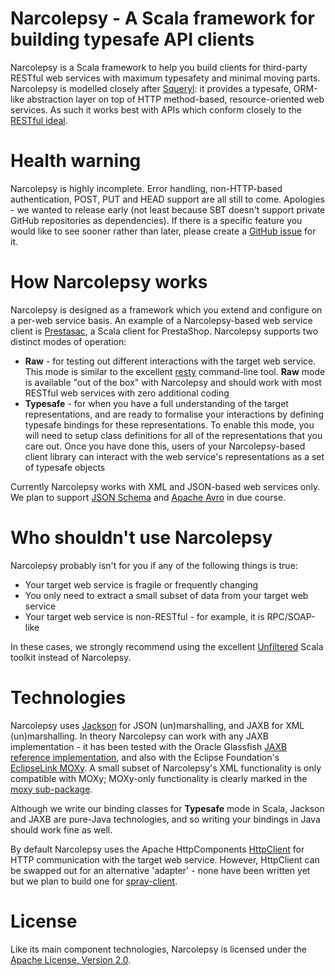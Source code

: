 # Narcolepsy - A Scala framework for building typesafe API clients

Narcolepsy is a Scala framework to help you build clients for third-party RESTful web services with maximum typesafety and minimal moving parts. Narcolepsy is modelled closely after [Squeryl](http://squeryl.org/): it provides a typesafe, ORM-like abstraction layer on top of HTTP method-based, resource-oriented web services. As such it works best with APIs which conform closely to the [RESTful ideal](http://blog.steveklabnik.com/posts/2011-07-03-nobody-understands-rest-or-http).

# Health warning

Narcolepsy is highly incomplete. Error handling, non-HTTP-based authentication, POST, PUT and HEAD support are all still to come. Apologies - we wanted to release early (not least because SBT doesn't support private GitHub repositories as dependencies). If there is a specific feature you would like to see sooner rather than later, please create a [GitHub issue](https://github.com/orderly/narcolepsy-scala/issues) for it.

# How Narcolepsy works

Narcolepsy is designed as a framework which you extend and configure on a per-web service basis. An example of a Narcolepsy-based web service client is [Prestasac](https://github.com/orderly/codeigniter-paypal-ipn), a Scala client for PrestaShop. Narcolepsy supports two distinct modes of operation:

* **Raw** - for testing out different interactions with the target web service. This mode is similar to the excellent [resty](https://github.com/micha/resty) command-line tool. **Raw** mode is available "out of the box" with Narcolepsy and should work with most RESTful web services with zero additional coding
* **Typesafe** - for when you have a full understanding of the target representations, and are ready to formalise your interactions by defining typesafe bindings for these representations. To enable this mode, you will need to setup class definitions for all of the representations that you care out. Once you have done this, users of your Narcolepsy-based client library can interact with the web service's representations as a set of typesafe objects

Currently Narcolepsy works with XML and JSON-based web services only. We plan to support [JSON Schema](http://json-schema.org/) and [Apache Avro](http://avro.apache.org/docs/1.4.0/index.html) in due course.

# Who shouldn't use Narcolepsy

Narcolepsy probably isn't for you if any of the following things is true:

* Your target web service is fragile or frequently changing
* You only need to extract a small subset of data from your target web service
* Your target web service is non-RESTful - for example, it is RPC/SOAP-like

In these cases, we strongly recommend using the excellent [Unfiltered](http://unfiltered.databinder.net/Unfiltered.html) Scala toolkit instead of Narcolepsy. 

# Technologies

Narcolepsy uses [Jackson](http://jackson.codehaus.org/) for JSON (un)marshalling, and JAXB for XML (un)marshalling. In theory Narcolepsy can work with any JAXB implementation - it has been tested with the Oracle Glassfish [JAXB reference implementation](http://jaxb.java.net/), and also with the Eclipse Foundation's [EclipseLink MOXy](http://eclipse.org/eclipselink/moxy.php). A small subset of Narcolepsy's XML functionality is only compatible with MOXy; MOXy-only functionality is clearly marked in the [moxy sub-package](https://github.com/orderly/narcolepsy-scala/tree/master/src/main/scala/co/orderly/narcolepsy/marshallers/xml/moxy).

Although we write our binding classes for **Typesafe** mode in Scala, Jackson and JAXB are pure-Java technologies, and so writing your bindings in Java should work fine as well.

By default Narcolepsy uses the Apache HttpComponents [HttpClient](http://hc.apache.org/httpcomponents-client-ga/) for HTTP communication with the target web service. However, HttpClient can be swapped out for an alternative 'adapter' - none have been written yet but we plan to build one for [spray-client](https://github.com/spray/spray/wiki/spray-client).

# License

Like its main component technologies, Narcolepsy is licensed under the [Apache License, Version 2.0](http://www.apache.org/licenses/LICENSE-2.0.html). 
